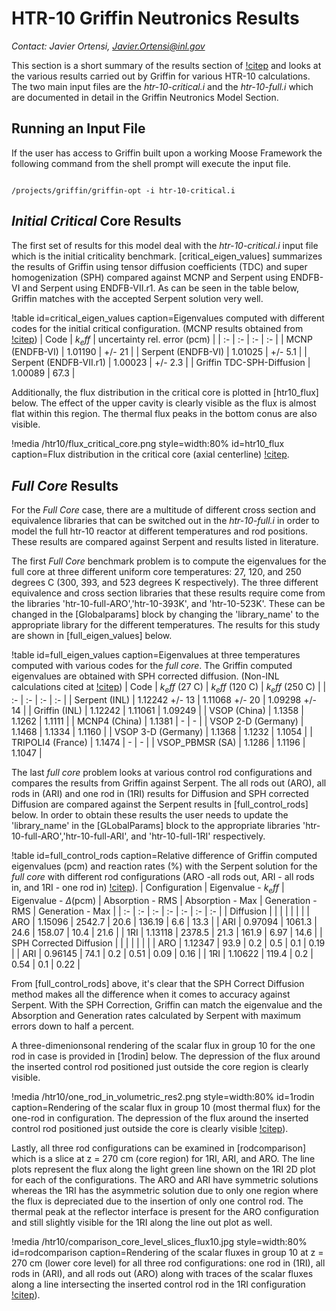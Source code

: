 # HTR-10 Griffin Neutronics Results

*Contact: Javier Ortensi, Javier.Ortensi@inl.gov*

This section is a short summary of the results section of [!citep](HTR-10Benchmark) and looks at the various results carried out by Griffin for various HTR-10 calculations. The two main input files are the *htr-10-critical.i* and the *htr-10-full.i* which are documented in detail in the Griffin Neutronics Model Section.  


## Running an Input File

If the user has access to Griffin built upon a working Moose Framework the following command from the shell prompt will execute the input file. 

```language=bash

/projects/griffin/griffin-opt -i htr-10-critical.i

```

## *Initial Critical* Core Results 

The first set of results for this model deal with the *htr-10-critical.i* input file which is the initial criticality benchmark. [critical_eigen_values] summarizes the results of Griffin using tensor diffusion coefficients (TDC) and super homogenization (SPH) compared against MCNP and Serpent using ENDFB-VI and Serpent using ENDFB-VII.r1. As can be seen in the table below, Griffin matches with the accepted Serpent solution very well. 

!table id=critical_eigen_values caption=Eigenvalues computed with different codes for the initial critical configuration. (MCNP results obtained from [!citep](IRPhEP))
| Code  | $k_eff$  | uncertainty rel. error (pcm)  |
| :- | :- | :- | :- |
| MCNP (ENDFB-VI)  | 1.01190 | +/- 21 | 
| Serpent (ENDFB-VI) | 1.01025 | +/- 5.1 |
| Serpent (ENDFB-VII.r1) | 1.00023 | +/- 2.3 |
| Griffin TDC-SPH-Diffusion | 1.00089 | 67.3 |

Additionally, the flux distribution in the critical core is plotted in [htr10_flux] below. The effect of the upper cavity is clearly visible as the flux is almost flat within this region. The thermal flux peaks in the bottom conus are also visible.

!media /htr10/flux_critical_core.png
   style=width:80%
   id=htr10_flux
   caption=Flux distribution in the critical core (axial centerline) [!citep](HTR-10Benchmark).

## *Full Core* Results

For the *Full Core* case, there are a multitude of different cross section and equivalence libraries that can be switched out in the *htr-10-full.i* in order to model the full htr-10 reactor at different temperatures and rod positions. These results are compared against Serpent and results listed in literature. 

The first *Full Core* benchmark problem is to compute the eigenvalues for the full core at three different uniform core temperatures: 27, 120, and 250 degrees C (300, 393, and 523 degrees K respectively). The three different equivalence and cross section libraries that these results require come from the libraries 'htr-10-full-ARO','htr-10-393K', and 'htr-10-523K'. These can be changed in the [Globalparams] block by changing the 'library_name' to the appropriate library for the different temperatures. The results for this study are shown in [full_eigen_values] below. 

!table id=full_eigen_values caption=Eigenvalues at three temperatures computed with various codes for the *full core*. The Griffin computed eigenvalues are obtained with SPH corrected diffusion. (Non-INL calculations cited at [!citep](TECDOC))
| Code  | $k_eff$ (27 C)  | $k_eff$ (120 C) | $k_eff$ (250 C) |
| :- | :- | :- | :- |
| Serpent (INL)  | 1.12242 +/- 13 | 1.11068 +/- 20 | 1.09298 +/- 14 | 
| Griffin (INL)  | 1.12242 | 1.11061 | 1.09249 | 
| VSOP (China)  | 1.1358 | 1.1262 | 1.1111 | 
| MCNP4 (China)  | 1.1381 | - | - | 
| VSOP 2-D (Germany)  | 1.1468 | 1.1334 | 1.1160 | 
| VSOP 3-D (Germany)  | 1.1368 | 1.1232 | 1.1054 | 
| TRIPOLI4 (France)  | 1.1474 | - | - | 
| VSOP_PBMSR (SA) | 1.1286 | 1.1196 | 1.1047 | 

The last *full core* problem looks at various control rod configurations and compares the results from Griffin against Serpent. The all rods out (ARO), all rods in (ARI) and one rod in (1RI) results for Diffusion and SPH corrected Diffusion are compared against the Serpent results in [full_control_rods] below. In order to obtain these results the user needs to update the 'library_name' in the [GLobalParams] block to the appropriate libraries 'htr-10-full-ARO','htr-10-full-ARI', and 'htr-10-full-1RI' respectively.

!table id=full_control_rods caption=Relative difference of Griffin computed eigenvalues (pcm) and reaction rates (%) with the Serpent solution for the *full core* with different rod configurations (ARO -all rods out, ARI - all rods in, and 1RI - one rod in) [!citep](HTR-10Benchmark)).
| Configuration | Eigenvalue - $k_eff$ | Eigenvalue - $\Delta$(pcm) | Absorption - RMS  | Absorption - Max  | Generation - RMS	 | Generation - Max  |
| :- | :- | :- | :- | :- | :- | :- |
| Diffusion  |  |  |  |  |  |  | 
| ARO  | 1.15096 | 2542.7 | 20.6 | 136.19 | 6.6 | 13.3 | 
| ARI  | 0.97094 | 1061.3 | 24.6 | 158.07 | 10.4 | 21.6 | 
| 1RI  | 1.13118 | 2378.5 | 21.3 | 161.9 | 6.97 | 14.6 | 
| SPH Corrected Diffusion  |  |  |  |  |  |  |
| ARO  | 1.12347 | 93.9 | 0.2 | 0.5 | 0.1 | 0.19 | 
| ARI  | 0.96145 | 74.1 | 0.2 | 0.51 | 0.09 | 0.16 | 
| 1RI  | 1.10622 | 119.4 | 0.2 | 0.54 | 0.1 | 0.22 | 

From [full_control_rods] above, it's clear that the SPH Correct Diffusion method makes all the difference when it comes to accuracy against Serpent. With the SPH Correction, Griffin can match the eigenvalue and the Absorption and Generation rates calculated by Serpent with maximum errors down to half a percent. 

 A three-dimenionsonal rendering of the scalar flux in group 10 for the one rod in case is provided in [1rodin] below. The depression of the flux around the inserted control rod positioned just outside the core region is clearly visible. 

!media /htr10/one_rod_in_volumetric_res2.png
      style=width:80%
      id=1rodin
      caption=Rendering of the scalar flux in group 10 (most thermal flux) for the one-rod in configuration. The depression of the flux around the inserted control rod positioned just outside the core is clearly visible [!citep](HTR-10Benchmark)).

Lastly, all three rod configurations can be examined in [rodcomparison] which is a slice at z = 270 cm (core region) for 1RI, ARI, and ARO. The line plots represent the flux along the light green line shown on the 1RI 2D plot for each of the configurations. The ARO and ARI have symmetric solutions whereas the 1RI has the asymmetric solution due to only one region where the flux is depreciated due to the insertion of only one control rod. The thermal peak at the reflector interface is present for the ARO configuration and still slightly visible for the 1RI along the line out plot as well.  

!media /htr10/comparison_core_level_slices_flux10.jpg
      style=width:80%
      id=rodcomparison
      caption=Rendering of the scalar fluxes in group 10 at z = 270 cm (lower core level) for all three rod configurations: one rod in (1RI), all rods in (ARI), and all rods out (ARO) along with traces of the scalar fluxes along a line intersecting the inserted control rod in the 1RI configuration [!citep](HTR-10Benchmark)).

